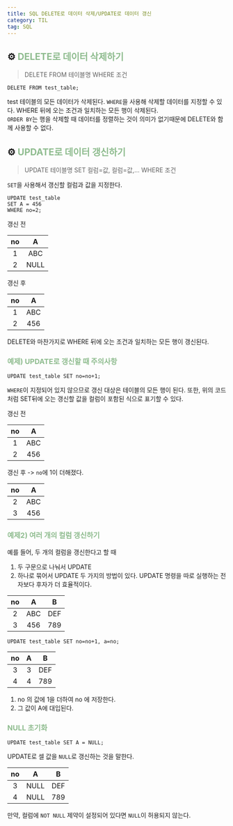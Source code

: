 ```yaml
---
title: SQL DELETE로 데이터 삭제/UPDATE로 데이터 갱신
category: TIL
tag: SQL
---
```


## ⚙️ <span style='color:darkseagreen'>DELETE로 데이터 삭제하기</span>

> DELETE FROM 테이블명 WHERE 조건

```
DELETE FROM test_table;
```
test 테이블의 모든 데이터가 삭제된다. `WHERE`을 사용해 삭제할 데이터를 지정할 수 있다. WHERE 뒤에 오는 조건과 일치하는 모든 행이 삭제된다.<br>
`ORDER BY`는 행을 삭제할 때 데이터를 정렬하는 것이 의미가 없기때문에 DELETE와 함께 사용할 수 없다.

## ⚙️ <span style='color:darkseagreen'>UPDATE로 데이터 갱신하기</span>

> UPDATE 테이블명 SET 컬럼=값, 컬럼=값,... WHERE 조건

`SET`을 사용해서 갱신할 컬럼과 값을 지정한다. 

```
UPDATE test_table 
SET A = 456
WHERE no=2;
```
갱신 전

|no|A|
|:--:|:--:|
|1|ABC|
|2|NULL|

갱신 후

|no|A|
|:--:|:--:|
|1|ABC|
|2|456|

DELETE와 마찬가지로 WHERE 뒤에 오는 조건과 일치하는 모든 행이 갱신된다.

### <span style='color:darkseagreen'>예제) UPDATE로 갱신할 때 주의사항</span>

```
UPDATE test_table SET no=no+1;
```
`WHERE`이 지정되어 있지 않으므로 갱신 대상은 테이블의 모든 행이 된다. 또한, 위의 코드처럼 SET뒤에 오는 갱신할 값을 컬럼이 포함된 식으로 표기할 수 있다. 

갱신 전

|no|A|
|:--:|:--:|
|1|ABC|
|2|456|

갱신 후
-> `no`에  1이 더해졌다.

|no|A|
|:--:|:--:|
|2|ABC|
|3|456|

### <span style='color:darkseagreen'>예제2) 여러 개의 컬럼 갱신하기</span>

예를 들어, 두 개의 컬럼을 갱신한다고 할 때
1) 두 구문으로 나눠서 UPDATE
2) 하나로 묶어서 UPDATE
두 가지의 방법이 있다. UPDATE 명령을 따로 실행하는 전자보다 후자가 더 효율적이다. 

|no|A|B|
|:--:|:--:|:--:|
|2|ABC|DEF|
|3|456|789|

```
UPDATE test_table SET no=no+1, a=no;
```

|no|A|B|
|:--:|:--:|:--:|
|3|3|DEF|
|4|4|789|

1. no 의 값에 1을 더하여 no 에 저장한다.
2. 그 값이 A에 대입된다.

### <span style='color:darkseagreen'>NULL 초기화</span>
```
UPDATE test_table SET A = NULL;
```
UPDATE로 셀 값을 `NULL`로 갱신하는 것을 말한다.

|no|A|B|
|:--:|:--:|:--:|
|3|NULL|DEF|
|4|NULL|789|

만약, 컬럼에 `NOT NULL` 제약이 설정되어 있다면 `NULL`이 허용되지 않는다. 